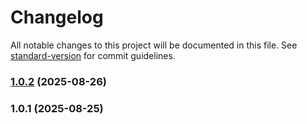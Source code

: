 # Changelog

All notable changes to this project will be documented in this file. See [standard-version](https://github.com/conventional-changelog/standard-version) for commit guidelines.

### [1.0.2](https://github.com/Krivega/eslint-config/compare/v1.0.1...v1.0.2) (2025-08-26)

### 1.0.1 (2025-08-25)
